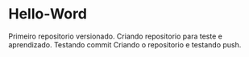 # Hello-Word
 Primeiro repositorio versionado.
 Criando repositorio para teste e aprendizado.
 Testando commit
 Criando o repositorio e testando push.

